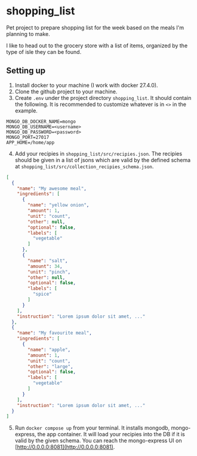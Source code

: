 # shopping_list

Pet project to prepare shopping list for the week based on the meals
I'm planning to make.

I like to head out to the grocery store with a list of items, organized by 
the type of isle they can be found.


## Setting up

1. Install docker to your machine (I work with docker 27.4.0). 
2. Clone the github project to your machine. 
3. Create `.env` under the project directory `shopping_list`. It should contain the following. 
It is recommended to customize whatever is in `<>` in the example.

```
MONGO_DB_DOCKER_NAME=mongo
MONGO_DB_USERNAME=<username>
MONGO_DB_PASSWORD=<password>
MONGO_PORT=27017
APP_HOME=/home/app
```

4. Add your recipies in `shopping_list/src/recipies.json`. The recipies should be given in a list of jsons which are
valid by the defined schema at `shopping_list/src/collection_recipies_schema.json`. 

```json
[
  {
    "name": "My awesome meal",
    "ingredients": [
      {
        "name": "yellow onion",
        "amount": 1,
        "unit": "count",
        "other": null,
        "optional": false,
        "labels": [
          "vegetable"
        ]
      },
      {
        "name": "salt",
        "amount": 34,
        "unit": "pinch",
        "other": null,
        "optional": false,
        "labels": [
          "spice"
        ]
      }
    ], 
    "instruction": "Lorem ipsum dolor sit amet, ..."
  },
  {
    "name": "My favourite meal",
    "ingredients": [
      {
        "name": "apple",
        "amount": 1,
        "unit": "count",
        "other": "large",
        "optional": false,
        "labels": [
          "vegetable"
        ]
      }
    ], 
    "instruction": "Lorem ipsum dolor sit amet, ..."
  }
]

```

5. Run `docker compose up` from your terminal. It installs mongodb, mongo-express, the app container. 
It will load your recipies into the DB if it is valid by the given schema. You can reach the mongo-express UI on [http://0.0.0.0:8081](http://0.0.0.0:8081).
